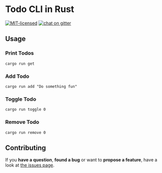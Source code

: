 # Todo CLI in Rust

[![MIT-licensed](https://img.shields.io/github/license/pepebecker/todo-cli.svg)](https://opensource.org/licenses/MIT)
[![chat on gitter](https://badges.gitter.im/pepebecker.svg)](https://gitter.im/pepebecker)

## Usage

### Print Todos

```shell
cargo run get
```

### Add Todo

```shell
cargo run add "Do something fun"
```

### Toggle Todo

```shell
cargo run toggle 0
```

### Remove Todo

```shell
cargo run remove 0
```

## Contributing

If you **have a question**, **found a bug** or want to **propose a feature**, have a look at [the issues page](https://github.com/pepebecker/todo-cli/issues).
